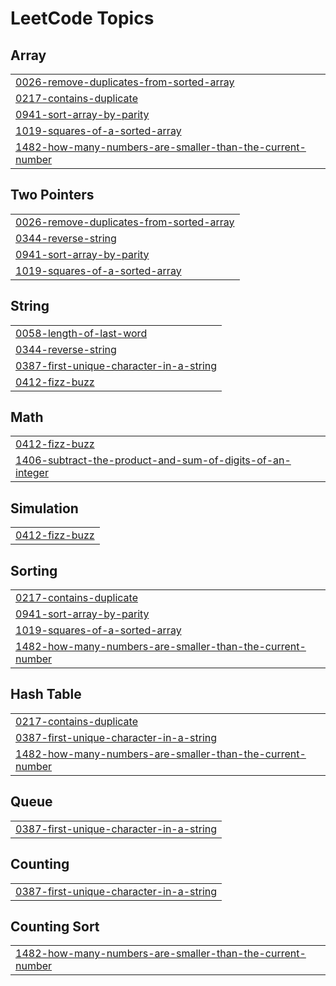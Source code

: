 
<!---LeetCode Topics Start-->
# LeetCode Topics
## Array
|  |
| ------- |
| [0026-remove-duplicates-from-sorted-array](https://github.com/Jithinc-gopal/leetcode/tree/master/0026-remove-duplicates-from-sorted-array) |
| [0217-contains-duplicate](https://github.com/Jithinc-gopal/leetcode/tree/master/0217-contains-duplicate) |
| [0941-sort-array-by-parity](https://github.com/Jithinc-gopal/leetcode/tree/master/0941-sort-array-by-parity) |
| [1019-squares-of-a-sorted-array](https://github.com/Jithinc-gopal/leetcode/tree/master/1019-squares-of-a-sorted-array) |
| [1482-how-many-numbers-are-smaller-than-the-current-number](https://github.com/Jithinc-gopal/leetcode/tree/master/1482-how-many-numbers-are-smaller-than-the-current-number) |
## Two Pointers
|  |
| ------- |
| [0026-remove-duplicates-from-sorted-array](https://github.com/Jithinc-gopal/leetcode/tree/master/0026-remove-duplicates-from-sorted-array) |
| [0344-reverse-string](https://github.com/Jithinc-gopal/leetcode/tree/master/0344-reverse-string) |
| [0941-sort-array-by-parity](https://github.com/Jithinc-gopal/leetcode/tree/master/0941-sort-array-by-parity) |
| [1019-squares-of-a-sorted-array](https://github.com/Jithinc-gopal/leetcode/tree/master/1019-squares-of-a-sorted-array) |
## String
|  |
| ------- |
| [0058-length-of-last-word](https://github.com/Jithinc-gopal/leetcode/tree/master/0058-length-of-last-word) |
| [0344-reverse-string](https://github.com/Jithinc-gopal/leetcode/tree/master/0344-reverse-string) |
| [0387-first-unique-character-in-a-string](https://github.com/Jithinc-gopal/leetcode/tree/master/0387-first-unique-character-in-a-string) |
| [0412-fizz-buzz](https://github.com/Jithinc-gopal/leetcode/tree/master/0412-fizz-buzz) |
## Math
|  |
| ------- |
| [0412-fizz-buzz](https://github.com/Jithinc-gopal/leetcode/tree/master/0412-fizz-buzz) |
| [1406-subtract-the-product-and-sum-of-digits-of-an-integer](https://github.com/Jithinc-gopal/leetcode/tree/master/1406-subtract-the-product-and-sum-of-digits-of-an-integer) |
## Simulation
|  |
| ------- |
| [0412-fizz-buzz](https://github.com/Jithinc-gopal/leetcode/tree/master/0412-fizz-buzz) |
## Sorting
|  |
| ------- |
| [0217-contains-duplicate](https://github.com/Jithinc-gopal/leetcode/tree/master/0217-contains-duplicate) |
| [0941-sort-array-by-parity](https://github.com/Jithinc-gopal/leetcode/tree/master/0941-sort-array-by-parity) |
| [1019-squares-of-a-sorted-array](https://github.com/Jithinc-gopal/leetcode/tree/master/1019-squares-of-a-sorted-array) |
| [1482-how-many-numbers-are-smaller-than-the-current-number](https://github.com/Jithinc-gopal/leetcode/tree/master/1482-how-many-numbers-are-smaller-than-the-current-number) |
## Hash Table
|  |
| ------- |
| [0217-contains-duplicate](https://github.com/Jithinc-gopal/leetcode/tree/master/0217-contains-duplicate) |
| [0387-first-unique-character-in-a-string](https://github.com/Jithinc-gopal/leetcode/tree/master/0387-first-unique-character-in-a-string) |
| [1482-how-many-numbers-are-smaller-than-the-current-number](https://github.com/Jithinc-gopal/leetcode/tree/master/1482-how-many-numbers-are-smaller-than-the-current-number) |
## Queue
|  |
| ------- |
| [0387-first-unique-character-in-a-string](https://github.com/Jithinc-gopal/leetcode/tree/master/0387-first-unique-character-in-a-string) |
## Counting
|  |
| ------- |
| [0387-first-unique-character-in-a-string](https://github.com/Jithinc-gopal/leetcode/tree/master/0387-first-unique-character-in-a-string) |
## Counting Sort
|  |
| ------- |
| [1482-how-many-numbers-are-smaller-than-the-current-number](https://github.com/Jithinc-gopal/leetcode/tree/master/1482-how-many-numbers-are-smaller-than-the-current-number) |
<!---LeetCode Topics End-->